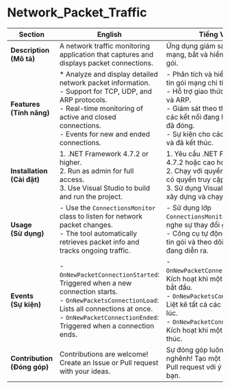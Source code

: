 # Network_Packet_Traffic

| Section                  | English                                                                                            | Tiếng Việt                                                                                                     |
|-------------------------|---------------------------------------------------------------------------------------------------|---------------------------------------------------------------------------------------------------------------|
| **Description** <br> **(Mô tả)** | A network traffic monitoring application that captures and displays packet connections. | Ứng dụng giám sát lưu lượng mạng, bắt và hiển thị kết nối gói. |
| **Features** <br> **(Tính năng)** | * Analyze and display detailed network packet information. <br> - Support for TCP, UDP, and ARP protocols. <br> - Real-time monitoring of active and closed connections. <br> - Events for new and ended connections. | - Phân tích và hiển thị thông tin gói mạng chi tiết. <br> - Hỗ trợ giao thức TCP, UDP và ARP. <br> - Giám sát theo thời gian thực các kết nối đang hoạt động và đã đóng. <br> - Sự kiện cho các kết nối mới và đã kết thúc. |
| **Installation** <br> **(Cài đặt)** | 1. .NET Framework 4.7.2 or higher. <br> 2. Run as admin for full access. <br> 3. Use Visual Studio to build and run the project. | 1. Yêu cầu .NET Framework 4.7.2 hoặc cao hơn. <br> 2. Chạy với quyền quản trị để có quyền truy cập đầy đủ. <br> 3. Sử dụng Visual Studio để xây dựng và chạy dự án. |
| **Usage** <br> **(Sử dụng)** | - Use the ``ConnectionsMonitor`` class to listen for network packet changes. <br> - The tool automatically retrieves packet info and tracks ongoing traffic. | - Sử dụng lớp ``ConnectionsMonitor`` để lắng nghe sự thay đổi gói mạng. <br> - Công cụ tự động lấy thông tin gói và theo dõi lưu lượng đang diễn ra. |
| **Events** <br> **(Sự kiện)** | - ``OnNewPacketConnectionStarted``: Triggered when a new connection starts. <br> - ``OnNewPacketsConnectionLoad``: Lists all connections at once. <br> - ``OnNewPacketConnectionEnded``: Triggered when a connection ends. | - ``OnNewPacketConnectionStarted``: Kích hoạt khi một kết nối mới bắt đầu. <br> - ``OnNewPacketsConnectionLoad``: Liệt kê tất cả các kết nối cùng lúc. <br> - ``OnNewPacketConnectionEnded``: Kích hoạt khi một kết nối kết thúc. |
| **Contribution** <br> **(Đóng góp)** | Contributions are welcome! Create an Issue or Pull request with your ideas. | Sự đóng góp luôn được hoan nghênh! Tạo một Issue hoặc Pull request với ý tưởng của bạn. |
